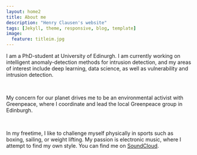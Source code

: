 ```yaml
---
layout: home2
title: About me
description: "Henry Clausen's website"
tags: [Jekyll, theme, responsive, blog, template]
image:
  feature: titleim.jpg
---
```


I am a PhD-student at University of Edinurgh. I am currently working on intelligent anomaly-detection methods for intrusion detection, and my areas of interest include deep learning, data science, as well as vulnerability and intrusion detection. 

<br />

My concern for our planet drives me to be an environmental activist with Greenpeace, where I coordinate and lead the local Greenpeace group in Edinburgh.

<br />

In my freetime, I like to challenge myself physically in sports such as boxing, sailing, or weight lifting. My passion is electronic music, where I attempt to find my own style. You can find me on <a href="https://soundcloud.com/henry-clausen" target="_bank">SoundCloud</a>.

